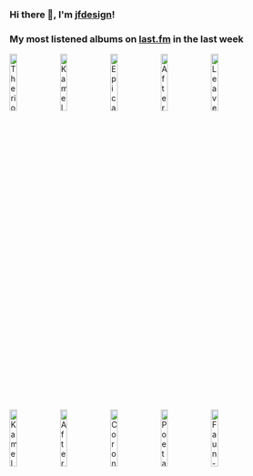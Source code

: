 ### Hi there 👋, I'm [jfdesign](https://blog.jfdesignnet.com)!

### My most listened albums on [last.fm](https://www.last.fm/user/jfdesignnet) in the last week

[<img src='https://lastfm.freetls.fastly.net/i/u/300x300/3a78d6716d2e7b14ad91d42142afabab.jpg' width='16%' height='16%' alt='Therion - 20th Anniversary Show (Live in Budapest 2007)'>](https://www.last.fm/music/therion/20th%2banniversary%2bshow%2b%2528live%2bin%2bbudapest%2b2007%2529)&nbsp;
[<img src='https://lastfm.freetls.fastly.net/i/u/300x300/93f608c7db104140c16f000906bb4445.png' width='16%' height='16%' alt='Kamelot - Haven'>](https://www.last.fm/music/kamelot/haven)&nbsp;
[<img src='https://lastfm.freetls.fastly.net/i/u/300x300/eef35303d12f82e3d18872b9f693b3de.jpg' width='16%' height='16%' alt='Epica - The Classical Conspiracy (Live in Miskolc)'>](https://www.last.fm/music/epica/the%2bclassical%2bconspiracy%2b%2528live%2bin%2bmiskolc%2529)&nbsp;
[<img src='https://lastfm.freetls.fastly.net/i/u/300x300/5176058f22d6fc6b184aeff4c92d07bf.jpg' width='16%' height='16%' alt='After Forever - Prison of Desire: The Album - The Sessions (Remaster)'>](https://www.last.fm/music/after%2bforever/prison%2bof%2bdesire%253a%2bthe%2balbum%2b-%2bthe%2bsessions%2b%2528remaster%2529)&nbsp;
[<img src='https://lastfm.freetls.fastly.net/i/u/300x300/12842bb6641dcff827cb25b4649a0fdb.png' width='16%' height='16%' alt='Leaves Eyes - The Last Viking'>](https://www.last.fm/music/leaves%2527%2beyes/the%2blast%2bviking)&nbsp;
<br>
[<img src='https://lastfm.freetls.fastly.net/i/u/300x300/b4da996d84ca088e71c52f6c84dba606.jpg' width='16%' height='16%' alt='Kamelot - The Shadow Theory (Deluxe Bonus Version)'>](https://www.last.fm/music/kamelot/the%2bshadow%2btheory%2b%2528deluxe%2bbonus%2bversion%2529)&nbsp;
[<img src='https://lastfm.freetls.fastly.net/i/u/300x300/064994f8157e4cd794128738f9a5205e.png' width='16%' height='16%' alt='After Forever - Decipher: The Album - The Sessions'>](https://www.last.fm/music/after%2bforever/decipher%253a%2bthe%2balbum%2b-%2bthe%2bsessions)&nbsp;
[<img src='https://lastfm.freetls.fastly.net/i/u/300x300/7b6f1e5c82e9ee77afccc2c2a103ad97.jpg' width='16%' height='16%' alt='Coronatus - Secrets Of Nature'>](https://www.last.fm/music/coronatus/secrets%2bof%2bnature)&nbsp;
[<img src='https://lastfm.freetls.fastly.net/i/u/300x300/c3f54d8b1b5ae397770a9364696f8304.jpg' width='16%' height='16%' alt='Poeta Magica - Saga'>](https://www.last.fm/music/poeta%2bmagica/saga)&nbsp;
[<img src='https://lastfm.freetls.fastly.net/i/u/300x300/29aa79d0da55bdf5b1c7229ffbd13689.jpg' width='16%' height='16%' alt='Faun - Midgard (Tour Edition)'>](https://www.last.fm/music/faun/midgard%2b%2528tour%2bedition%2529)&nbsp;
<br>
